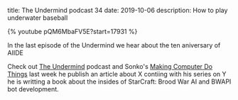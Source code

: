 title: The Undermind podcast 34
date: 2019-10-06
description: How to play underwater baseball

{% youtube pQM6MbaFV5E?start=17931 %}

In the last episode of the Undermind we hear about the ten aniversary of AIIDE

Check out [The Undermind](https://makingcomputerdothings.com/category/podcast/) podcast and Sonko's [Making Computer Do Things](https://makingcomputerdothings.com) last week he publish an article about X contiing with his series on Y he is writting a book about the insides of StarCraft: Brood War AI and BWAPI bot development.
